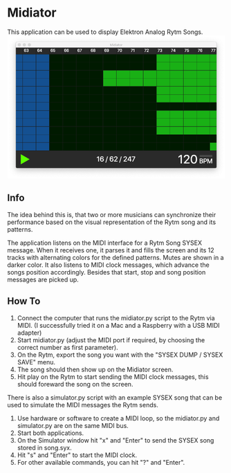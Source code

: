 # Midiator
This application can be used to display Elektron Analog Rytm Songs.
<img src="https://raw.githubusercontent.com/nerdprojects/midiator/main/midiator.png"/>

## Info
The idea behind this is, that two or more musicians can synchronize their performance based on the visual representation of the Rytm song and its patterns.

The application listens on the MIDI interface for a Rytm Song SYSEX message.
When it receives one, it parses it and fills the screen and its 12 tracks with alternating colors for the defined patterns.
Mutes are shown in a darker color.
It also listens to MIDI clock messages, which advance the songs position accordingly. Besides that start, stop and song position messages are picked up.

## How To
1. Connect the computer that runs the midiator.py script to the Rytm via MIDI.
   (I successfully tried it on a Mac and a Raspberry with a USB MIDI adapter)
2. Start midiator.py (adjust the MIDI port if required, by choosing the correct number as first parameter).
3. On the Rytm, export the song you want with the "SYSEX DUMP / SYSEX SAVE" menu.
4. The song should then show up on the Midiator screen.
5. Hit play on the Rytm to start sending the MIDI clock messages, this should foreward the song on the screen.

There is also a simulator.py script with an example SYSEX song that can be used to simulate the MIDI messages the Rytm sends.
1. Use hardware or software to create a MIDI loop, so the midiator.py and simulator.py are on the same MIDI bus.
2. Start both applications.
3. On the Simulator window hit "x" and "Enter" to send the SYSEX song stored in song.syx.
4. Hit "s" and "Enter" to start the MIDI clock.
5. For other available commands, you can hit "?" and "Enter".
